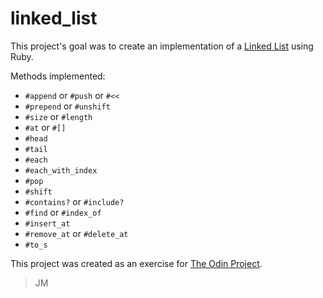 # linked_list
This project's goal was to create an implementation of a [Linked List](https://en.wikipedia.org/wiki/Linked_list) using Ruby.

Methods implemented:
* `#append` or `#push` or `#<<`
* `#prepend` or `#unshift`
* `#size` or `#length`
* `#at` or `#[]`
* `#head`
* `#tail`
* `#each`
* `#each_with_index`
* `#pop`
* `#shift`
* `#contains?` or `#include?`
* `#find` or `#index_of`
* `#insert_at`
* `#remove_at` or `#delete_at`
* `#to_s`

This project was created as an exercise for [The Odin Project](https://www.theodinproject.com/lessons/ruby-linked-lists).

> JM